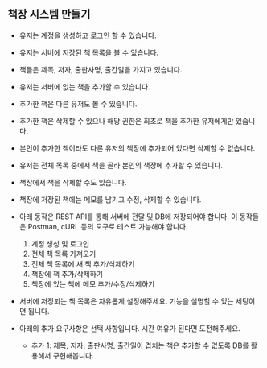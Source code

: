 
## 책장 시스템 만들기
- 유저는 계정을 생성하고 로그인 할 수 있습니다.
- 유저는 서버에 저장된 책 목록을 볼 수 있습니다.
- 책들은 제목, 저자, 출판사명, 출간일을 가지고 있습니다.
- 유저는 서버에 없는 책을 추가할 수 있습니다.
- 추가한 책은 다른 유저도 볼 수 있습니다.
- 추가한 책은 삭제할 수 있으나 해당 권한은 최초로 책을 추가한 유저에게만 있습니다.
- 본인이 추가한 책이라도 다른 유저의 책장에 추가되어 있다면 삭제할 수 없습니다.
- 유저는 전체 목록 중에서 책을 골라 본인의 책장에 추가할 수 있습니다.
- 책장에서 책을 삭제할 수도 있습니다.
- 책장에 저장된 책에는 메모를 남기고 수정, 삭제할 수 있습니다.
- 아래 동작은 REST API를 통해 서버에 전달 및 DB에 저장되어야 합니다. 이 동작들은 Postman, cURL 등의 도구로 테스트 가능해야 합니다.
    1. 계정 생성 및 로그인
    2. 전체 책 목록 가져오기
    3. 전체 책 목록에 새 책 추가/삭제하기
    4. 책장에 책 추가/삭제하기
    5. 책장에 있는 책에 메모 추가/수정/삭제하기

- 서버에 저장되는 책 목록은 자유롭게 설정해주세요. 기능을 설명할 수 있는 세팅이면 됩니다.

- 아래의 추가 요구사항은 선택 사항입니다. 시간 여유가 된다면 도전해주세요.
    - 추가 1: 제목, 저자, 출판사명, 출간일이 겹치는 책은 추가할 수 없도록 DB를 활용해서 구현해봅니다.

